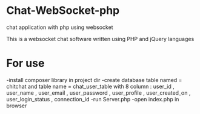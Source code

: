 # Chat-WebSocket-php
chat application with php using websocket


This is a websocket chat software written using PHP and jQuery languages

# For use
-install composer library in project dir
-create database table named = chitchat and table name = chat_user_table with 8 column : 
user_id , user_name , user_email , user_password , user_profile , user_created_on , user_login_status , connection_id
-run Server.php
-open index.php in browser
